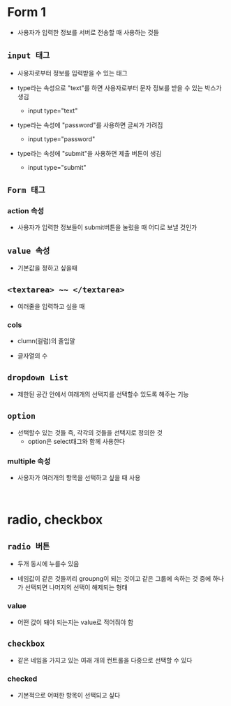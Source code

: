 Form 1
==
+ 사용자가 입력한 정보를 서버로 전송할 때 사용하는 것들

## ``input 태그``
+ 사용자로부터 정보를 입력받을 수 있는 태그

+ type라는 속성으로 "text"를 하면 사용자로부터 문자 정보를 받을 수 있는 박스가 생김
    + input type="text"
+ type라는 속성에 "password"를 사용하면 글씨가 가려짐
    + input type="password"

+ type라는 속성에 "submit"을 사용하면 제출 버튼이 생김
    + input type="submit"

## ``Form 태그``

 ### **action 속성**
+ 사용자가 입력한 정보들이 submit버튼을 눌렀을 때 어디로 보낼 것인가

## ``value 속성``
+ 기본값을 정하고 싶을때

## ``<textarea> ~~ </textarea>``
+ 여러줄을 입력하고 싶을 때 

### cols
+ clumn(컬럼)의 줄임말

+ 글자열의 수

## ``dropdown List``
+ 제한된 공간 안에서 여래개의 선택지를 선택할수 있도록 해주는 기능

## ``option``
+ 선택할수 있는 것들 즉, 각각의 것들을 선택지로 정의한 것
    + option은 select태그와 함께 사용한다
### multiple 속성
+ 사용자가 여러개의 항목을 선택하고 싶을 때 사용

<br>

radio, checkbox
==
## ``radio 버튼``
+ 두개 동시에 누를수 있음

+ 네임값이 같은 것들끼리 groupng이 되는 것이고 같은 그룹에 속하는 것 중에 하나가 선택되면 나머지의 선택이 해제되는 형태

### value
+ 어떤 값이 돼야 되는지는 value로 적어줘야 함

## ``checkbox``
+ 같은 네임을 가지고 있는 여래 개의 컨트롤을 다중으로 선택할 수 있다

### checked 
+ 기본적으로 어떠한 항목이 선택되고 싶다